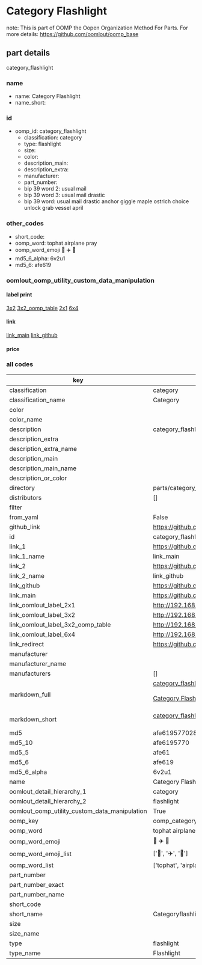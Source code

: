 # Category Flashlight  

note: This is part of OOMP the Oopen Organization Method For Parts. For more details: https://github.com/oomlout/oomp_base

##  part details
  



category_flashlight



### name
* name: Category Flashlight
* name_short: 
### id
* oomp_id: category_flashlight
  * classification: category
  * type: flashlight
  * size: 
  * color: 
  * description_main: 
  * description_extra: 
  * manufacturer: 
  * part_number: 
  * bip 39 word 2: usual mail
  * bip 39 word 3: usual mail drastic
  * bip 39 word: usual mail drastic anchor giggle maple ostrich choice unlock grab vessel april

### other_codes
* short_code: 
* oomp_word: tophat airplane pray
* oomp_word_emoji :tophat: :airplane: :pray:
* md5_6_alpha: 6v2u1
* md5_6: afe619






### oomlout_oomp_utility_custom_data_manipulation
#### label print
[3x2](http://192.168.1.245:1112/?label=oomp%206v2u1)
[3x2_oomp_table](http://192.168.1.108:1112/?label=oomp%206v2u1)
[2x1](http://192.168.1.242:1112/?label=oomp%206v2u1)
[6x4](http://192.168.1.55:1112/?label=oomp%206v2u1)    

#### link

[link_main](https://github.com/oomlout/oomlout_oomp_version_1_messy/tree/main/parts/category_flashlight) [link_github](https://github.com/oomlout/oomlout_oomp_version_1_messy/tree/main/parts/category_flashlight)                             

#### price







### all codes 
| key | value |  
| --- | --- |  
| classification | category |  
| classification_name | Category |  
| color |  |  
| color_name |  |  
| description | category_flashlight |  
| description_extra |  |  
| description_extra_name |  |  
| description_main |  |  
| description_main_name |  |  
| description_or_color |   |  
| directory | parts/category_flashlight |  
| distributors | [] |  
| filter |  |  
| from_yaml | False |  
| github_link | https://github.com/oomlout/oomlout_oomp_part_src/tree/main/parts/category_flashlight |  
| id | category_flashlight |  
| link_1 | https://github.com/oomlout/oomlout_oomp_version_1_messy/tree/main/parts/category_flashlight |  
| link_1_name | link_main |  
| link_2 | https://github.com/oomlout/oomlout_oomp_version_1_messy/tree/main/parts/category_flashlight |  
| link_2_name | link_github |  
| link_github | https://github.com/oomlout/oomlout_oomp_version_1_messy/tree/main/parts/category_flashlight |  
| link_main | https://github.com/oomlout/oomlout_oomp_version_1_messy/tree/main/parts/category_flashlight |  
| link_oomlout_label_2x1 | http://192.168.1.242:1112/?label=oomp%206v2u1 |  
| link_oomlout_label_3x2 | http://192.168.1.245:1112/?label=oomp%206v2u1 |  
| link_oomlout_label_3x2_oomp_table | http://192.168.1.108:1112/?label=oomp%206v2u1 |  
| link_oomlout_label_6x4 | http://192.168.1.55:1112/?label=oomp%206v2u1 |  
| link_redirect | https://github.com/oomlout/oomlout_oomp_version_1_messy/tree/main/parts/category_flashlight |  
| manufacturer |  |  
| manufacturer_name |  |  
| manufacturers | [] |  
| markdown_full | [category_flashlight](none)<br>[](none)<br>[Category Flashlight](none)<br><br> |  
| markdown_short | [category_flashlight](none)<br><br> |  
| md5 | afe619577028339e1e30f08684a18f81 |  
| md5_10 | afe6195770 |  
| md5_5 | afe61 |  
| md5_6 | afe619 |  
| md5_6_alpha | 6v2u1 |  
| name | Category Flashlight |  
| oomlout_detail_hierarchy_1 | category |  
| oomlout_detail_hierarchy_2 | flashlight |  
| oomlout_oomp_utility_custom_data_manipulation | True |  
| oomp_key | oomp_category_flashlight |  
| oomp_word | tophat airplane pray |  
| oomp_word_emoji | :tophat: :airplane: :pray: |  
| oomp_word_emoji_list | [':tophat:', ':airplane:', ':pray:'] |  
| oomp_word_list | ['tophat', 'airplane', 'pray'] |  
| part_number |  |  
| part_number_exact |  |  
| part_number_name |  |  
| short_code |  |  
| short_name | Categoryflashlight |  
| size |  |  
| size_name |  |  
| type | flashlight |  
| type_name | Flashlight |  
